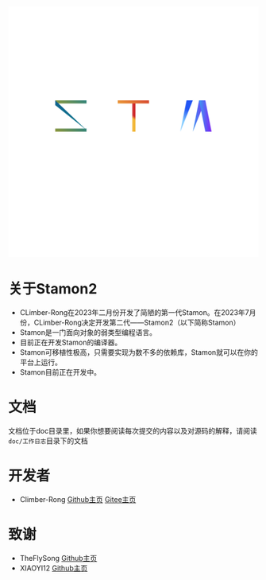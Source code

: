 ![stamon logo](logo/logo.svg)

# 关于Stamon2

* CLimber-Rong在2023年二月份开发了简陋的第一代Stamon。在2023年7月份，CLimber-Rong决定开发第二代——Stamon2（以下简称Stamon）
* Stamon是一门面向对象的弱类型编程语言。
* 目前正在开发Stamon的编译器。
* Stamon可移植性极高，只需要实现为数不多的依赖库，Stamon就可以在你的平台上运行。
* Stamon目前正在开发中。

# 文档
文档位于doc目录里，如果你想要阅读每次提交的内容以及对源码的解释，请阅读``doc/工作日志``目录下的文档

# 开发者
* Climber-Rong [Github主页](https://github.com/CLimber-Rong) [Gitee主页](https://gitee.com/QuXiangrong)

# 致谢
* TheFlySong [Github主页](https://github.com/TheFlySong)
* XIAOYI12 [Github主页](https://github.com/XIAOYI1212)